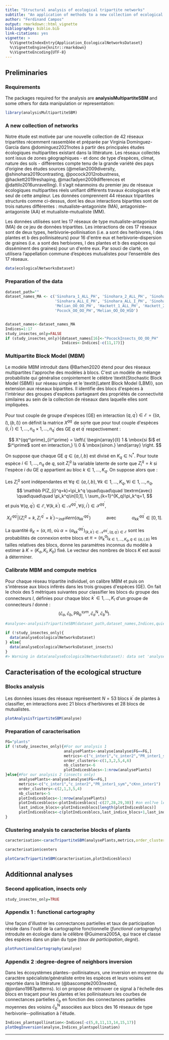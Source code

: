 ```yaml
---
title: "Structural analysis of ecological tripartite networks"
subtitle: "An application of methods to a new collection of ecological tripartite networks"
author: "Ferdinand Campos"
output: rmarkdown::html_vignette
bibliography: biblio.bib
link-citations: yes
vignette: >
  %\VignetteIndexEntry{Application_EcologicalNetworksDataset}
  %\VignetteEngine{knitr::rmarkdown}
  %\VignetteEncoding{UTF-8}
---
```




## Preliminaries

### Requirements
The packages required for the analysis are **analysisMultipartiteSBM** and some others for data manipulation or representation:

```r
library(analysisMultipartiteSBM)
```

### A new collection of networks


Notre étude est motivée par une nouvelle collection de 42 réseaux tripartites récemment rassemblée et préparée par Virginia Domínguez-García dans @dominguez2021notes à partir des principales études écologiques multipartites existant dans la
littérature. Les réseaux collectés sont issus de zones géographiques - et donc de type d’espèces, climat, nature
des sols - différentes compte tenu de la grande variété des pays d’origine des études sources (@melian2009diversity, @shinohara2019contrasting, @pocock2012robustness, @hackett2019reshaping, @macfadyen2009differences et @dattilo2016unravelling).
Il s’agit néanmoins du premier jeu de réseaux écologiques multipartites réels unifiant différents travaux
écologiques et le seul de cette ampleur.
Les données comprennent 44 réseaux tripartites structurés comme ci-dessus, dont les deux interactions
bipartites sont de trois natures différentes : mutualiste–antagoniste (MA), antagoniste–antagoniste (AA)
et mutualiste–mutualiste (MM).


Les données utilisées sont les 17 réseaux de type mutualiste-antagoniste (MA) de ce jeu de données tripartites.
Les interactions de ces 17 réseaux sont de deux types, herbivorie–pollinisation (i.e. a sont des
herbivores, l des plantes et b des pollinisateurs) pour 16 d'entre eux et herbivorie–dispersion de graines (i.e. a sont des herbivores, l des plantes et b des espèces qui disséminent des graines) pour un d'entre eux. Par souci de clarté, on utilisera l’appellation commune d’espèces mutualistes pour l’ensemble des 17 réseaux.




```r
data(ecologicalNetworksDataset)
```

### Preparation of the data


```r
dataset_path=""
dataset_names_MA <- c('Sinohara_1_ALL_PH', 'Sinohara_2_ALL_PH', 'Sinohara_3_ALL_PH', 'Sinohara_4_ALL_PH', 'Sinohara_ALL_A_PH', 
                      'Sinohara_ALL_E_PH', 'Sinohara_ALL_I_PH', 'Sinohara_2_E_PH', 'Sinohara_3_E_PH', 'Sinohara_4_I_PH', 
                      'Melian_OO_OO_PH', 'Hackett_1_ALL_PH', 'Hackett_2_ALL_PH', 'Hackett_1_S_PH', 'Hackett_1_GL_PH',
                      'Pocock_OO_OO_PH','Melian_OO_OO_HSD')


dataset_names<-dataset_names_MA
Indices=1:17
study_insectes_only=FALSE
if (study_insectes_only){dataset_names[16]<-"PocockInsects_OO_OO_PH"
                         Indices<-Indices[-c(11,17)]}
```

### Multipartite Block Model (MBM) 
Le modèle MBM introduit dans @Barhen2020 étend pour des réseaux multipartites l'approche des modèles à blocs. C'est un modèle de mélange probabiliste qui généralise conjointement le célèbre \textit{Stochastic Block Model (SBM)} sur réseau simple et le \textit{Latent Block Model (LBM)}, son extension aux réseaux bipartites. Il identifie des blocs d'espèces à l'intérieur des groupes d'espèces partageant des propriétés de connectivité similaires au sein de la collection de réseaux dans laquelle elles sont impliquées.

Pour tout couple de groupe d'espèces (GE) en interaction $(q,q^\prime)\in\mathcal E=\left\{(a,l),(b,l)\right\}$ on définit la matrice $X^{qq^\prime}$ de sorte que pour tout couple d'espèces $(i,i^\prime)\in 1,\dots,n_q \times  1,\dots, n_{q^\prime}$ des GE $q$ et $q^\prime$ respectivement :


$$
X^{qq^\prime}_{ii^\prime} = \left\{
    \begin{array}{ll}
        1 & \mbox{si $i$ et $i^\prime$ sont en interaction,} \\ 
        0 & \mbox{sinon.}
    \end{array}
\right.
$$


On suppose que chaque GE $q\in\{a,l,b\}$ est divisé en $K_q\in\mathbb N^*$. Pour toute espèce $i\in 1,\dots, n_q$ de $q$, soit $Z_i^q$ la variable latente de sorte que $Z_i^q=k$ si l'espèce $i$ du GE $q$ appartient au bloc $k\in 1,\dots,K_q$. On suppose alors que :

Les $Z_i^q$ sont indépendantes et $\forall q\in\{a,l,b\}, \forall k \in 1,\dots,K_q,
    \forall i \in 1,\dots,n_q,$ 
$$
    \mathbb P(Z_{i}^q=k)=\pi_k^q \quad\quad\quad \textrm{avec} \quad\quad\quad
    \pi_k^q\in[0,1], \ \sum_{k=1}^{K_q}\pi_k^q=1,
$$
et puis $\forall (q,q^\prime)\in\mathcal E, 
    \forall (k,k^\prime)\in\mathcal A^{qq^\prime},
    \forall (i,i^\prime)\in\mathcal S^{qq^\prime},$
    
$$
    X_{ii^\prime}^{qq^\prime}| \{Z_{i}^q=k, Z_{i^\prime}^{q^\prime}=k^\prime\} \sim_{ind}  \mathcal Bern(\alpha_{kk^\prime}^{qq^\prime}) \quad\quad\quad \textrm{avec} \quad\quad\quad \alpha_{kk^\prime}^{qq^\prime}\in [0,1].
$$

La quantité $\theta_K=(\alpha,\pi)$, où $\alpha=\left(\alpha_{kk^\prime}^{qq^\prime}\right)_{(k,k^\prime)\in\mathcal A^{qq^\prime}, (q,q^\prime)\in\mathcal E}$ sont les probabilités de connexion entre blocs et $\pi=\left(\pi_k^q\right)_{k\in 1,\dots,K_q, q\in\{a,l,b\}}$ les tailles relatives des blocs, donne les paramètres inconnus du modèle à estimer à $K=(K_a,K_l,K_b)$ fixé. Le vecteur des nombres de blocs $K$ est aussi à déterminer.

### Calibrate MBM and compute metrics
Pour chaque réseau tripartite individuel, on calibre MBM et puis on s'intéresse aux blocs inférés dans les trois groupes d'espèces (GE).
On fait le choix des 5 métriques suivantes pour classifier les blocs du groupe des connecteurs $l$, définies pour chaque bloc $k^\prime\in1,\dots,K_l$ d'un groupe de connecteurs $l$ donné : $$\left(\bar{c}_a, \bar{c}_b, \textrm{PR}_b^{sym}, \bar{c}_a^{\textrm{N}}, \bar{c}_b^{\textrm{N}}\right).$$


```r
#analyse<-analysisTripartiteSBM(dataset_path,dataset_names,Indices,quiet=TRUE)

if (!study_insectes_only){
  data(analyseEcologicalNetworksDataset)
} else{
  data(analyseEcologicalNetworksDataset_insects)
}
#> Warning in data(analyseEcologicalNetworksDataset): data set 'analyseEcologicalNetworksDataset' not found
```

## Caracterisation of the ecological structure

### Blocks analysis
Les données issues des réseaux représentent $N=53$ blocs $k^\prime$ de plantes à classifier, en interactions avec $21$ blocs d'herbivores et $28$ blocs de mutualistes. 


```r
plotAnalysisTripartiteSBM(analyse)
```

### Preparation of caracterisation

```r
FG="plants"
if (!study_insectes_only){#For our analysis 1
                          analysePlants<-analyse[analyse$FG==FG,]
                          metrics<-c("c_inter1","c_inter2","PR_inter1_sym","cKnn_inter1","cKnn_inter2")
                          order_clusters<-c(1,3,2,5,4,6)
                          nb_clusters<-6
                          plotIndicesblocs<-1:nrow(analysePlants)
}else{#For our analysis 2 (insects only)
      analysePlants<-analyse[analyse$FG==FG,]
      metrics<-c("c_inter1","c_inter2","PR_inter1_sym","cKnn_inter1")
      order_clusters<-c(2,1,3,5,4)
      nb_clusters<-5
      plotIndicesblocs<-1:nrow(analysePlants)
      plotIndicesblocs<-plotIndicesblocs[-c(27,28,29,30)] #on enl?ve les 4 indices propres au r?seau 11 removed
      last_indice_blocs<-plotIndicesblocs[length(plotIndicesblocs)]
      plotIndicesblocs<-c(plotIndicesblocs,last_indice_blocs+1,last_indice_blocs+2,last_indice_blocs+3,last_indice_blocs+4) #on ajoute 4 derniers num?ros
}
```


### Clustering analysis to caracterise blocks of plants


```r
caracterisation<-caracTripartiteSBM(analysePlants,metrics,order_clusters=order_clusters)

caracterisation$centers
```


```r
plotCaracTripartiteSBM(caracterisation,plotIndicesblocs)
```

## Additionnal analyses

### Second application, insects only



```r
study_insectes_only=TRUE
```

### Appendix 1 : functional cartography
Une façon d'illustrer les connectances partielles et taux de participation réside dans l'outil de la cartographie fonctionnelle ($\textit{functional cartography}$) introduite en écologie dans le célèbre @Guimera2005A, qui trace et classe des espèces dans un plan du type $(\textit{taux de participation}, \textit{degré})$.

```r
plotFunctionalCartography(analyse)
```

### Appendix 2 :degree-degree of neighbors inversion
Dans les écosystèmes plantes--pollinisateurs, une inversion en moyenne du caractère spécialiste/généraliste entre les espèces et leurs voisins est reportée dans la littérature (@bascompte2003nested, @jordano1987patterns). Ici on propose de retrouver ce signal à l'échelle des blocs en traçant pour les plantes  et les pollinisateurs les courbes de connectances partielles $\bar c_b$ en fonction des connectances partielles moyennes des voisins $\bar c_b^{\textrm{N}}$ associées aux blocs des 16 réseaux de type herbivorie--pollinisation à l'étude.

```r
Indices_plantspollination<-Indices[-c(5,8,11,13,14,15,17)]
plotDegInversion(analyse,Indices_plantspollination)
```
---
